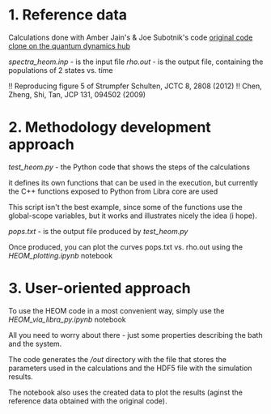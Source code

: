 # 1. Reference data

   Calculations done with Amber Jain's & Joe Subotnik's code
   [ original code ](https://github.com/subotnikgroup/HEOM_Amber)
   [ clone on the quantum dynamics hub ](https://github.com/Quantum-Dynamics-Hub/HEOM_Amber)

   *spectra_heom.inp* - is the input file
   *rho.out* - is the output file, containing the populations of 2 states vs. time

   !! Reproducing figure 5 of Strumpfer Schulten, JCTC 8, 2808 (2012)
   !! Chen, Zheng, Shi, Tan, JCP 131, 094502 (2009)


# 2. Methodology development approach

   *test_heom.py* - the Python code that shows the steps of the calculations
    
   it defines its own functions that can be used in the execution, but currently
   the C++ functions exposed to Python from Libra core are used

   This script isn't the best example, since some of the functions use the global-scope variables,
   but it works and illustrates nicely the idea (i hope). 

   *pops.txt* - is the output file produced by *test_heom.py*

   Once produced, you can plot the curves pops.txt vs. rho.out using the *HEOM_plotting.ipynb* notebook


# 3. User-oriented  approach 

   To use the HEOM code in a most convenient way, simply use the *HEOM_via_libra_py.ipynb* notebook

   All you need to worry about there - just some properties describing the bath and the system.

   The code generates the */out* directory with the file that stores the parameters used in the calculations and 
   the HDF5 file with the simulation results.

   The notebook also uses the created data to plot the results (aginst the reference data obtained with the original code).


